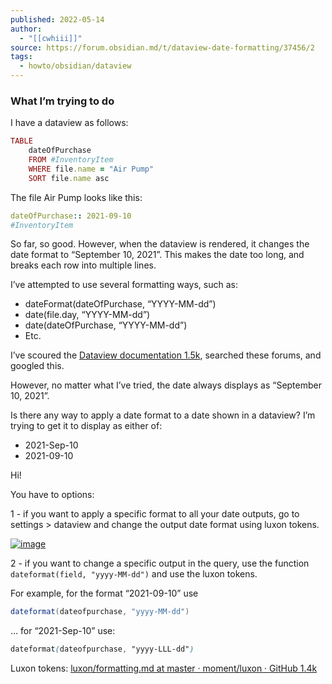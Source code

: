 ```yaml
---
published: 2022-05-14
author:
  - "[[cwhiii]]"
source: https://forum.obsidian.md/t/dataview-date-formatting/37456/2
tags:
  - howto/obsidian/dataview
---
```

### What I’m trying to do

I have a dataview as follows:

```rb
TABLE
	dateOfPurchase
	FROM #InventoryItem
	WHERE file.name = "Air Pump"
	SORT file.name asc
```

The file Air Pump looks like this:

```yaml
dateOfPurchase:: 2021-09-10
#InventoryItem
```

So far, so good. However, when the dataview is rendered, it changes the date format to “September 10, 2021”. This makes the date too long, and breaks each row into multiple lines.

I’ve attempted to use several formatting ways, such as:

- dateFormat(dateOfPurchase, “YYYY-MM-dd”)
- date(file.day, “YYYY-MM-dd”)
- date(dateOfPurchase, “YYYY-MM-dd”)
- Etc.

I’ve scoured the [Dataview documentation 1.5k](https://blacksmithgu.github.io/obsidian-dataview/query/functions/), searched these forums, and googled this.

However, no matter what I’ve tried, the date always displays as “September 10, 2021”.

Is there any way to apply a date format to a date shown in a dataview? I’m trying to get it to display as either of:

- 2021-Sep-10
- 2021-09-10

Hi!

You have to options:

1 - if you want to apply a specific format to all your date outputs, go to settings > dataview and change the output date format using luxon tokens.  

[![image](https://forum.obsidian.md/uploads/default/optimized/3X/0/a/0ae4a91ef6968abeafc374f6639cad2c35bc7780_2_690x79.png)](https://forum.obsidian.md/uploads/default/original/3X/0/a/0ae4a91ef6968abeafc374f6639cad2c35bc7780.png "image")

2 - if you want to change a specific output in the query, use the function `dateformat(field, "yyyy-MM-dd")` and use the luxon tokens.

For example, for the format “2021-09-10” use

```java
dateformat(dateofpurchase, "yyyy-MM-dd")
```

… for “2021-Sep-10” use:

```scss
dateformat(dateofpurchase, "yyyy-LLL-dd")
```

Luxon tokens: [luxon/formatting.md at master · moment/luxon · GitHub 1.4k](https://github.com/moment/luxon/blob/master/docs/formatting.md)
